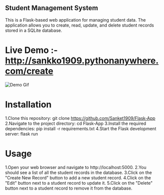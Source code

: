 ## Student Management System

 This is a Flask-based web application for managing student data. The application allows you to create, read, update, and delete student      records stored in a SQLite database.

# Live Demo :- http://sankko1909.pythonanywhere.com/create

![Demo Gif](https://github.com/Sanket1909/Flask-App/blob/master/crudvideo.gif)

# Installation
1.Clone this repository: git clone https://github.com/Sanket1909/Flask-App
2.Navigate to the project directory: cd Flask-App
3.Install the required dependencies: pip install -r requirements.txt
4.Start the Flask development server: flask run

# Usage
1.Open your web browser and navigate to http://localhost:5000.
2.You should see a list of all the student records in the database.
3.Click on the "Create New Record" button to add a new student record.
4.Click on the "Edit" button next to a student record to update it.
5.Click on the "Delete" button next to a student record to remove it from the database.
